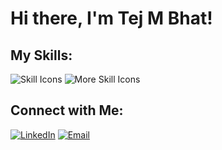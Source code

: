 # Hi there, I'm Tej M Bhat! 



## My Skills:


  ![Skill Icons](https://skillicons.dev/icons?i=html,css,javascript,bootstrap,tailwind,git,androidstudio)
![More Skill Icons](https://skillicons.dev/icons?i=nodejs,express,mongodb,python,java,mysql,firebase)







## Connect with Me:

[![LinkedIn](https://img.shields.io/badge/LinkedIn-0077B5?style=for-the-badge&logo=linkedin&logoColor=white)](https://www.linkedin.com/in/tej-m-bhat-613740293)
[![Email](https://img.shields.io/badge/Email-D14836?style=for-the-badge&logo=gmail&logoColor=white)](mailto:tejbhat2004@gmail.com)








